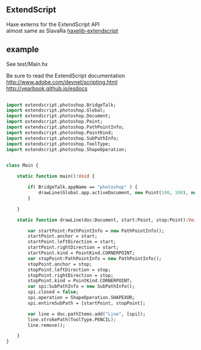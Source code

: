 ## ExtendScript  

Haxe externs for the ExtendScript API  
almost same as SlavaRa [haxelib-extendscript](https://github.com/SlavaRa/haxelib-extendscript) 


## example  

See test/Main.hx  

Be sure to read the ExtendScript documentation  
http://www.adobe.com/devnet/scripting.html  
http://yearbook.github.io/esdocs  

```haxe 
        
import extendscript.photoshop.BridgeTalk;
import extendscript.photoshop.Global;
import extendscript.photoshop.Document;
import extendscript.photoshop.Point;
import extendscript.photoshop.PathPointInfo;
import extendscript.photoshop.PointKind;
import extendscript.photoshop.SubPathInfo;
import extendscript.photoshop.ToolType;
import extendscript.photoshop.ShapeOperation;


class Main {

    static function main():Void {

        if( BridgeTalk.appName == "photoshop" ) {
            drawLine(Global.app.activeDocument, new Point(100, 100), new Point(200, 200) );
        }

    }

    static function drawLine(doc:Document, start:Point, stop:Point):Void {

        var startPoint:PathPointInfo = new PathPointInfo();
        startPoint.anchor = start;
        startPoint.leftDirection = start;
        startPoint.rightDirection = start;
        startPoint.kind = PointKind.CORNERPOINT;
        var stopPoint:PathPointInfo = new PathPointInfo();
        stopPoint.anchor = stop;
        stopPoint.leftDirection = stop;
        stopPoint.rightDirection = stop;
        stopPoint.kind = PointKind.CORNERPOINT;
        var spi:SubPathInfo = new SubPathInfo();
        spi.closed = false;
        spi.operation = ShapeOperation.SHAPEXOR;
        spi.entireSubPath = [startPoint, stopPoint];

        var line = doc.pathItems.add("Line", [spi]);
        line.strokePath(ToolType.PENCIL);
        line.remove();

    }
}

```

